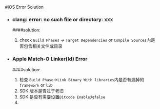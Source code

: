 #iOS Error Solution

* <h3>clang: error: no such file or directory: xxx</h3>

	####solution:

	1. check `Build Phases` -> `Target Dependencies` or `Compile Sources`内是否包含相关文件或目录

* <h3>Apple Match-O Linker(Id) Error</h3>

	####solution:
	
	1. 检查 `Build Phase`->`Link Binary With libraries`内是否有漏掉的`framework` or `lib`
	2. SDK 版本是否过于老旧
	3. SDK 是否有需要设置`Bitcode Enable`为`false`
	4. 